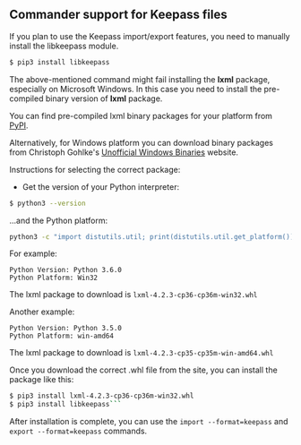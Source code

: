 Commander support for Keepass files
---

If you plan to use the Keepass import/export features, you need to manually install the libkeepass module.

```bash
$ pip3 install libkeepass
```

The above-mentioned command might fail installing the **lxml** package, especially on Microsoft Windows.
In this case you need to install the pre-compiled binary version of **lxml** package.

You can find pre-compiled lxml binary packages for your platform from [PyPI](https://pypi.org/project/lxml/#files).

Alternatively, for Windows platform you can download binary packages from Christoph Gohlke's [Unofficial Windows Binaries](https://www.lfd.uci.edu/~gohlke/pythonlibs/#lxml) website.

Instructions for selecting the correct package:

* Get the version of your Python interpreter:
```bash
$ python3 --version
```

...and the Python platform:
```bash
python3 -c "import distutils.util; print(distutils.util.get_platform())"
```

For example:
```
Python Version: Python 3.6.0
Python Platform: Win32
```
The lxml package to download is ```lxml-4.2.3-cp36-cp36m-win32.whl```

Another example:
```
Python Version: Python 3.5.0
Python Platform: win-amd64
```
The lxml package to download is ```lxml-4.2.3-cp35-cp35m-win-amd64.whl```

Once you download the correct .whl file from the site, you can install the package like this: 

```bash
$ pip3 install lxml-4.2.3-cp36-cp36m-win32.whl
$ pip3 install libkeepass```
```

After installation is complete, you can use the ```import --format=keepass``` and ```export --format=keepass``` commands.

